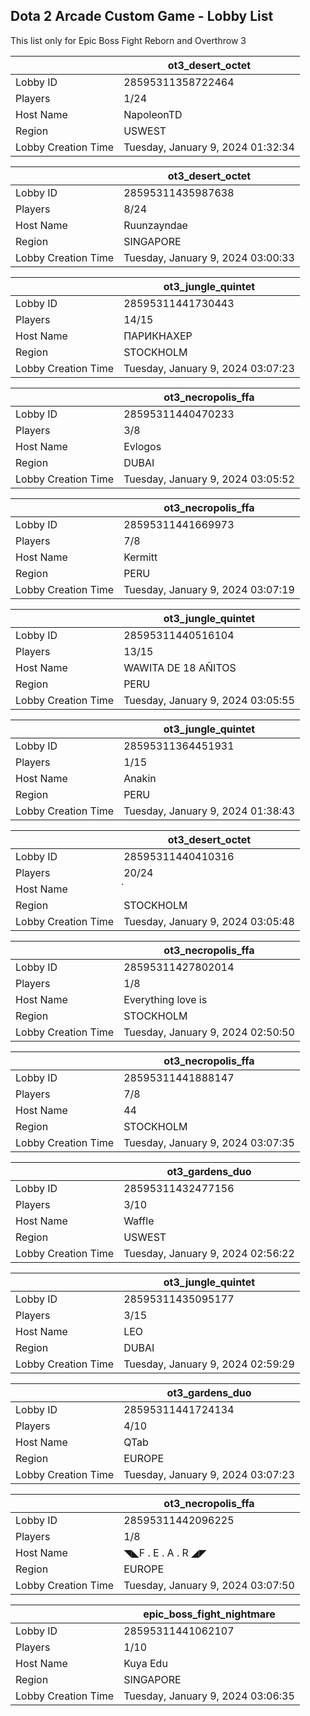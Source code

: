 ## Dota 2 Arcade Custom Game - Lobby List

This list only for Epic Boss Fight Reborn and Overthrow 3

|  | ot3_desert_octet |
| ------ | ------ |
| Lobby ID | 28595311358722464 |
| Players | 1/24 |
| Host Name | NapoleonTD |
| Region | USWEST |
| Lobby Creation Time | Tuesday, January 9, 2024 01:32:34 |


|  | ot3_desert_octet |
| ------ | ------ |
| Lobby ID | 28595311435987638 |
| Players | 8/24 |
| Host Name | Ruunzayndae |
| Region | SINGAPORE |
| Lobby Creation Time | Tuesday, January 9, 2024 03:00:33 |


|  | ot3_jungle_quintet |
| ------ | ------ |
| Lobby ID | 28595311441730443 |
| Players | 14/15 |
| Host Name | ПАРИКНАХЕР |
| Region | STOCKHOLM |
| Lobby Creation Time | Tuesday, January 9, 2024 03:07:23 |


|  | ot3_necropolis_ffa |
| ------ | ------ |
| Lobby ID | 28595311440470233 |
| Players | 3/8 |
| Host Name | Evlogos |
| Region | DUBAI |
| Lobby Creation Time | Tuesday, January 9, 2024 03:05:52 |


|  | ot3_necropolis_ffa |
| ------ | ------ |
| Lobby ID | 28595311441669973 |
| Players | 7/8 |
| Host Name | Kermitt |
| Region | PERU |
| Lobby Creation Time | Tuesday, January 9, 2024 03:07:19 |


|  | ot3_jungle_quintet |
| ------ | ------ |
| Lobby ID | 28595311440516104 |
| Players | 13/15 |
| Host Name | WAWITA DE 18 AÑITOS |
| Region | PERU |
| Lobby Creation Time | Tuesday, January 9, 2024 03:05:55 |


|  | ot3_jungle_quintet |
| ------ | ------ |
| Lobby ID | 28595311364451931 |
| Players | 1/15 |
| Host Name | Anakin |
| Region | PERU |
| Lobby Creation Time | Tuesday, January 9, 2024 01:38:43 |


|  | ot3_desert_octet |
| ------ | ------ |
| Lobby ID | 28595311440410316 |
| Players | 20/24 |
| Host Name | ๋ |
| Region | STOCKHOLM |
| Lobby Creation Time | Tuesday, January 9, 2024 03:05:48 |


|  | ot3_necropolis_ffa |
| ------ | ------ |
| Lobby ID | 28595311427802014 |
| Players | 1/8 |
| Host Name | Everything love is |
| Region | STOCKHOLM |
| Lobby Creation Time | Tuesday, January 9, 2024 02:50:50 |


|  | ot3_necropolis_ffa |
| ------ | ------ |
| Lobby ID | 28595311441888147 |
| Players | 7/8 |
| Host Name | 44 |
| Region | STOCKHOLM |
| Lobby Creation Time | Tuesday, January 9, 2024 03:07:35 |


|  | ot3_gardens_duo |
| ------ | ------ |
| Lobby ID | 28595311432477156 |
| Players | 3/10 |
| Host Name | Waffle |
| Region | USWEST |
| Lobby Creation Time | Tuesday, January 9, 2024 02:56:22 |


|  | ot3_jungle_quintet |
| ------ | ------ |
| Lobby ID | 28595311435095177 |
| Players | 3/15 |
| Host Name | LEO |
| Region | DUBAI |
| Lobby Creation Time | Tuesday, January 9, 2024 02:59:29 |


|  | ot3_gardens_duo |
| ------ | ------ |
| Lobby ID | 28595311441724134 |
| Players | 4/10 |
| Host Name | QTab |
| Region | EUROPE |
| Lobby Creation Time | Tuesday, January 9, 2024 03:07:23 |


|  | ot3_necropolis_ffa |
| ------ | ------ |
| Lobby ID | 28595311442096225 |
| Players | 1/8 |
| Host Name | ◥◣F . E . A . R ◢◤ |
| Region | EUROPE |
| Lobby Creation Time | Tuesday, January 9, 2024 03:07:50 |


|  | epic_boss_fight_nightmare |
| ------ | ------ |
| Lobby ID | 28595311441062107 |
| Players | 1/10 |
| Host Name | Kuya Edu |
| Region | SINGAPORE |
| Lobby Creation Time | Tuesday, January 9, 2024 03:06:35 |


